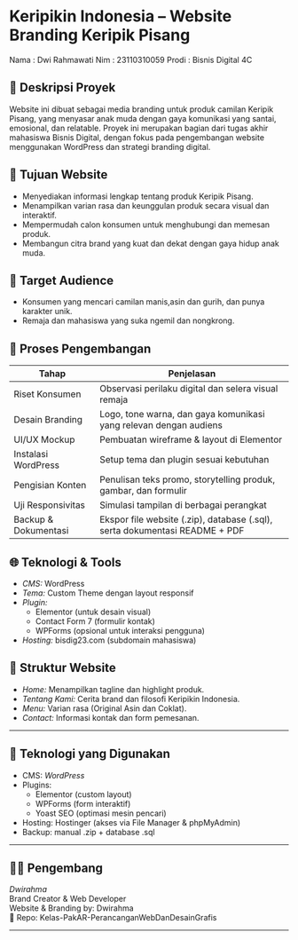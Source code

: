 # Keripikin Indonesia – Website Branding Keripik Pisang

Nama : Dwi Rahmawati
Nim : 23110310059
Prodi : Bisnis Digital 4C

## 📝 Deskripsi Proyek

Website ini dibuat sebagai media branding untuk produk camilan Keripik Pisang, yang menyasar anak muda dengan gaya komunikasi yang santai, emosional, dan relatable. Proyek ini merupakan bagian dari tugas akhir mahasiswa Bisnis Digital, dengan fokus pada pengembangan website menggunakan WordPress dan strategi branding digital.

## 🎯 Tujuan Website

- Menyediakan informasi lengkap tentang produk Keripik Pisang.
- Menampilkan varian rasa dan keunggulan produk secara visual dan interaktif.
- Mempermudah calon konsumen untuk menghubungi dan memesan produk.
- Membangun citra brand yang kuat dan dekat dengan gaya hidup anak muda.

## 👥 Target Audience

- Konsumen yang mencari camilan manis,asin dan gurih, dan punya karakter unik.
- Remaja dan mahasiswa yang suka ngemil dan nongkrong.

## 🔄 Proses Pengembangan

| Tahap                | Penjelasan                                                                  |
| -------------------- | --------------------------------------------------------------------------- |
| Riset Konsumen       | Observasi perilaku digital dan selera visual remaja                         |
| Desain Branding      | Logo, tone warna, dan gaya komunikasi yang relevan dengan audiens           |
| UI/UX Mockup         | Pembuatan wireframe & layout di Elementor                                   |
| Instalasi WordPress  | Setup tema dan plugin sesuai kebutuhan                                      |
| Pengisian Konten     | Penulisan teks promo, storytelling produk, gambar, dan formulir             |
| Uji Responsivitas    | Simulasi tampilan di berbagai perangkat                                     |
| Backup & Dokumentasi | Ekspor file website (.zip), database (.sql), serta dokumentasi README + PDF |

## 🌐 Teknologi & Tools

- *CMS:* WordPress
- *Tema:* Custom Theme dengan layout responsif
- *Plugin:*
  - Elementor (untuk desain visual)
  - Contact Form 7 (formulir kontak)
  - WPForms (opsional untuk interaksi pengguna)
- *Hosting:* bisdig23.com (subdomain mahasiswa)

## 📄 Struktur Website

- *Home:* Menampilkan tagline dan highlight produk.
- *Tentang Kami:* Cerita brand dan filosofi Keripikin Indonesia.
- *Menu:* Varian rasa (Original Asin dan Coklat).
- *Contact:* Informasi kontak dan form pemesanan.

---

## 🔧 Teknologi yang Digunakan

- CMS: *WordPress*
- Plugins:
  - Elementor (custom layout)
  - WPForms (form interaktif)
  - Yoast SEO (optimasi mesin pencari)
- Hosting: Hostinger (akses via File Manager & phpMyAdmin)
- Backup: manual .zip + database .sql

---

## 👩‍💻 Pengembang

*Dwirahma*  
Brand Creator & Web Developer  
Website & Branding by: Dwirahma  
📂 Repo: Kelas-PakAR-PerancanganWebDanDesainGrafis

---

